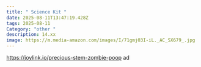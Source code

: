 ```yaml
---
title: " Science Kit "
date: 2025-08-11T13:47:19.428Z
tags: 2025-08-11
Category: "other "
description: 14.xx
image: https://m.media-amazon.com/images/I/71gmj03I-iL._AC_SX679_.jpg
---
```

https://joylink.io/precious-stem-zombie-poop ad